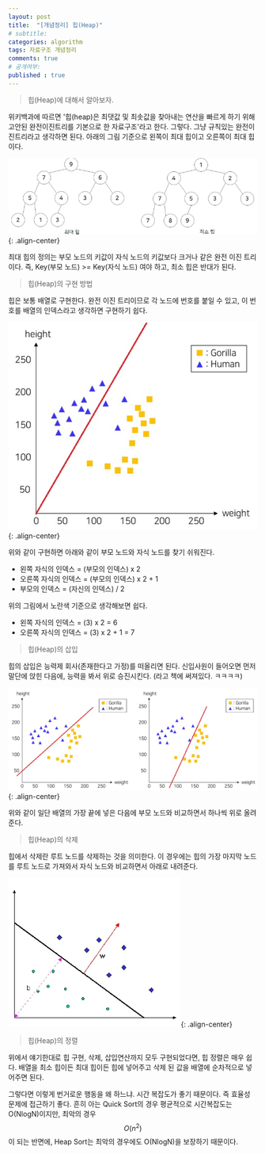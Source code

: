 ```yaml
---
layout: post
title:  "[개념정리] 힙(Heap)"
# subtitle: 
categories: algorithm
tags: 자료구조 개념정리
comments: true
# 공개여부:
published : true
---
```


> 힙(Heap)에 대해서 알아보자.

위키백과에 따르면 '힙(heap)은 최댓값 및 최솟값을 찾아내는 연산을 빠르게 하기 위해 고안된 완전이진트리를 기본으로 한 자료구조'라고 한다. 그렇다. 그냥 규칙있는 완전이진트리라고 생각하면 된다. 아래의 그림 기준으로 왼쪽이 최대 힙이고 오른쪽이 최대 힙이다.

![](/assets/img/20200524/1.jpg){: .align-center}  

최대 힙의 정의는 부모 노드의 키값이 자식 노드의 키값보다 크거나 같은 완전 이진 트리이다.  즉, Key(부모 노드) >= Key(자식 노드) 여야 하고, 최소 힙은 반대가 된다. 

> 힙(Heap)의 구현 방법

힙은 보통 배열로 구현한다. 완전 이진 트리이므로 각 노드에 번호를 붙일 수 있고, 
이 번호를 배열의 인덱스라고 생각하면 구현하기 쉽다.

![](/assets/img/20200521/2.jpg){: .align-center}

위와 같이 구현하면 아래와 같이 부모 노드와 자식 노드를 찾기 쉬워진다.  
- 왼쪽 자식의 인덱스 = (부모의 인덱스) x 2
- 오른쪽 자식의 인덱스 = (부모의 인덱스) x 2 + 1
- 부모의 인덱스 = (자신의 인덱스) / 2  

위의 그림에서 노란색 기준으로 생각해보면 쉽다.

- 왼쪽 자식의 인덱스 = (3) x 2 = 6
- 오른쪽 자식의 인덱스 = (3) x 2 + 1 = 7

> 힙(Heap)의 삽입

힙의 삽입은 능력제 회사(존재한다고 가정)를 떠올리면 된다. 신입사원이 들어오면 먼저 말단에 앉힌 다음에, 능력을 봐서 위로 승진시킨다. (라고 책에 써져있다. ㅋㅋㅋㅋ)

![](/assets/img/20200521/3.jpg){: .align-center}  

위와 같이 일단 배열의 가장 끝에 넣은 다음에 부모 노드와 비교하면서 하나씩 위로 올려준다.

> 힙(Heap)의 삭제

힙에서 삭제란 루트 노드를 삭제하는 것을 의미한다. 이 경우에는 힙의 가장 마지막 노드를 루트 노드로 가져와서 자식 노드와 비교하면서 아래로 내려준다.

![](/assets/img/20200521/4.jpg){: .align-center}  

> 힙(Heap)의 정렬

위에서 얘기한대로 힙 구현, 삭제, 삽입연산까지 모두 구현되었다면, 힙 정렬은 매우 쉽다. 배열을 최소 힙이든 최대 힙이든 힙에 넣어주고 삭제 된 값을 배열에 순차적으로 넣어주면 된다.

그렇다면 이렇게 번거로운 행동을 왜 하느냐. 시간 복잡도가 좋기 때문이다. 즉 효율성 문제에 접근하기 좋다. 흔히 아는 Quick Sort의 경우 평균적으로 시간복잡도는 O(NlogN)이지만, 최악의 경우 $$O(n^2)$$이 되는 반면에, Heap Sort는 최악의 경우에도 O(NlogN)을 보장하기 때문이다.

